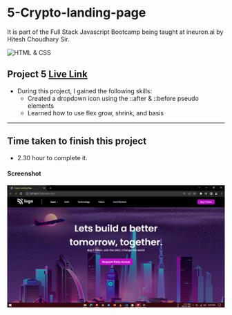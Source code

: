 # 5-Crypto-landing-page
It is part of the Full Stack Javascript Bootcamp being taught at ineuron.ai by Hitesh Choudhary Sir.

![HTML & CSS](https://img.shields.io/badge/Project1-HTML%26CSS-brightgreen)


## Project 5 [Live Link](https://crypto-landing-pages.netlify.app/)

-   During this project, I gained the following skills:
    -    Created a dropdown icon using the ::after & ::before pseudo elements
    -    Learned how to use flex grow, shrink, and basis

---

## Time taken to finish this project

-   2.30 hour to complete it.


#### Screenshot

![Webpage](./screenshot/1.PNG)
